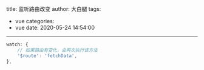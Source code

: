 title: 监听路由改变
author: 大白腿
tags:
  - vue
categories:
  - vue
date: 2020-05-24 14:54:00
---
```js
watch: {
    // 如果路由有变化，会再次执行该方法
    '$route': 'fetchData',
},
```